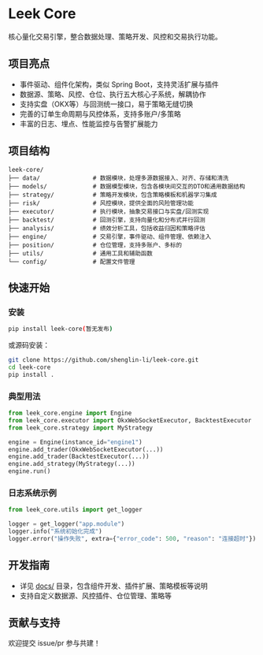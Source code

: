 # Leek Core

核心量化交易引擎，整合数据处理、策略开发、风控和交易执行功能。

## 项目亮点
- 事件驱动、组件化架构，类似 Spring Boot，支持灵活扩展与插件
- 数据源、策略、风控、仓位、执行五大核心子系统，解耦协作
- 支持实盘（OKX等）与回测统一接口，易于策略无缝切换
- 完善的订单生命周期与风控体系，支持多账户/多策略
- 丰富的日志、埋点、性能监控与告警扩展能力

## 项目结构

```
leek-core/
├── data/               # 数据模块，处理多源数据接入、对齐、存储和清洗
├── models/             # 数据模型模块，包含各模块间交互的DTO和通用数据结构
├── strategy/           # 策略开发模块，包含策略模板和机器学习集成
├── risk/               # 风控模块，提供全面的风险管理功能
├── executor/           # 执行模块，抽象交易接口与实盘/回测实现
├── backtest/           # 回测引擎，支持向量化和分布式并行回测
├── analysis/           # 绩效分析工具，包括收益归因和策略评估
├── engine/             # 交易引擎，事件驱动、组件管理、依赖注入
├── position/           # 仓位管理，支持多账户、多标的
├── utils/              # 通用工具和辅助函数
└── config/             # 配置文件管理
```

## 快速开始

### 安装
```bash
pip install leek-core(暂无发布)
```
或源码安装：
```bash
git clone https://github.com/shenglin-li/leek-core.git
cd leek-core
pip install .
```

### 典型用法

```python
from leek_core.engine import Engine
from leek_core.executor import OkxWebSocketExecutor, BacktestExecutor
from leek_core.strategy import MyStrategy

engine = Engine(instance_id="engine1")
engine.add_trader(OkxWebSocketExecutor(...))
engine.add_trader(BacktestExecutor(...))
engine.add_strategy(MyStrategy(...))
engine.run()
```

### 日志系统示例

```python
from leek_core.utils import get_logger

logger = get_logger("app.module")
logger.info("系统初始化完成")
logger.error("操作失败", extra={"error_code": 500, "reason": "连接超时"})
```

## 开发指南
- 详见 [docs/](docs/) 目录，包含组件开发、插件扩展、策略模板等说明
- 支持自定义数据源、风控插件、仓位管理、策略等

## 贡献与支持
欢迎提交 issue/pr 参与共建！